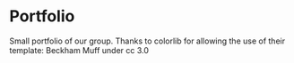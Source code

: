 # Portfolio
Small portfolio of our group.
Thanks to colorlib for allowing the use of their template: Beckham Muff under cc 3.0
